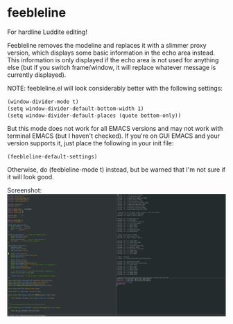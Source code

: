 # feebleline
For hardline Luddite editing!

Feebleline removes the modeline and replaces it with a slimmer proxy
version, which displays some basic information in the echo area
instead.  This information is only displayed if the echo area is not used
for anything else (but if you switch frame/window, it will replace whatever
message is currently displayed).

NOTE:
feebleline.el will look considerably better with the following
settings:

    (window-divider-mode t)
    (setq window-divider-default-bottom-width 1)
    (setq window-divider-default-places (quote bottom-only))

But this mode does not work for all EMACS versions and may not work with
terminal EMACS (but I haven't checked).  If you're on GUI EMACS and your
version supports it, just place the following in your init file:

    (feebleline-default-settings)

Otherwise, do (feebleline-mode t) instead, but be warned that I'm not sure
if it will look good.

Screenshot:
![Alt text](scrot1.png?raw=true "Screenshot1")
